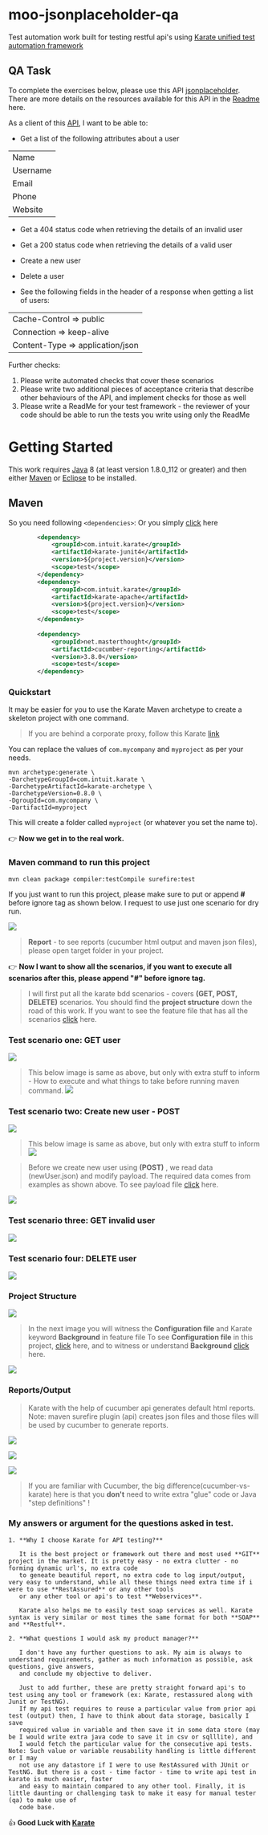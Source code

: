 # moo-jsonplaceholder-qa

Test automation work built for testing restful api's using [Karate unified test automation framework](https://github.com/intuit/karate)

## QA Task


To complete the exercises below, please use this API [jsonplaceholder](https://jsonplaceholder.typicode.com/). There are more details on the resources available for this API in the [Readme](https://github.com/typicode/jsonplaceholder) here.


As a client of this [API](https://jsonplaceholder.typicode.com/users), I want to be able to:

 - Get a list of the following attributes about a user
<table>
 <tr><td>Name</td></tr>
 <tr><td>Username</td></tr>
 <tr><td>Email</td></tr>
 <tr><td>Phone</td></tr>
 <tr><td>Website</td></tr>
 </table>
 
 - Get a 404 status code when retrieving the details of an invalid user
 
 - Get a 200 status code when retrieving the details of a valid user
 
 - Create a new user
 
 - Delete a user
 
 - See the following fields in the header of a response when getting a list of users:
<table>
 <tr><td>Cache-Control => public</td></tr>
 <tr><td>Connection => keep-alive</td></tr>
 <tr><td>Content-Type => application/json</td></tr> 
</table>


Further checks:

1. Please write automated checks that cover these scenarios
2. Please write two additional pieces of acceptance criteria that describe other behaviours of the API, and implement checks for those as well
3. Please write a ReadMe for your test framework - the reviewer of your code should be able to run the tests you write using only the ReadMe


# Getting Started
This work requires [Java](http://www.oracle.com/technetwork/java/javase/downloads/index.html) 8 (at least version 1.8.0_112 or greater) and then either [Maven](http://maven.apache.org) or [Eclipse](#eclipse-quickstart) to be installed.

## Maven

So you need following `<dependencies>`: Or you simply [click](https://github.com/meharlist/moo-jsonplaceholder-qa/blob/master/pom.xml) here

```xml
	    <dependency>
            <groupId>com.intuit.karate</groupId>
            <artifactId>karate-junit4</artifactId>
            <version>${project.version}</version>
            <scope>test</scope>
        </dependency>
        <dependency>
            <groupId>com.intuit.karate</groupId>
            <artifactId>karate-apache</artifactId>
            <version>${project.version}</version>
            <scope>test</scope>
        </dependency>         
                    
        <dependency>
            <groupId>net.masterthought</groupId>
            <artifactId>cucumber-reporting</artifactId>
            <version>3.8.0</version>
            <scope>test</scope>
        </dependency>
```


### Quickstart
It may be easier for you to use the Karate Maven archetype to create a skeleton project with one command.

> If you are behind a corporate proxy, follow this Karate [link](https://github.com/intuit/karate#quickstart)

You can replace the values of `com.mycompany` and `myproject` as per your needs.

```
mvn archetype:generate \
-DarchetypeGroupId=com.intuit.karate \
-DarchetypeArtifactId=karate-archetype \
-DarchetypeVersion=0.8.0 \
-DgroupId=com.mycompany \
-DartifactId=myproject
```

This will create a folder called `myproject` (or whatever you set the name to).


:point_right: **Now we get in to the real work.**


### Maven command to run this project
```
mvn clean package compiler:testCompile surefire:test
```

If you just want to run this project, please make sure to put or append **#** before ignore tag as shown below. I request to use just one scenario for dry run.

![](images/keeping_hash_sign_01.JPG)

> **Report** - to see reports (cucumber html output and maven json files), please open target folder in your project.


:point_right: **Now I want to show all the scenarios, if you want to execute all scenarios after this, please append "#" before **ignore** tag.**

> I will first put all the karate bdd scenarios - covers **(GET, POST, DELETE)** scenarios. You should find the **project structure** down the road of this work.
If you want to see the feature file that has all the scenarios [click](https://github.com/meharlist/moo-jsonplaceholder-qa/blob/master/src/test/java/moo/users/users.feature) here.



### Test scenario one: GET user

![](images/scenario_get_2.JPG)

> This below image is same as above, but only with extra stuff to inform - How to execute and what things to take before running maven command.
![](images/scenario_get_1.JPG)


### Test scenario two: Create new user - POST

![](images/scenario_post_01.JPG)

> This below image is same as above, but only with extra stuff to inform
![](images/scenario_post_02.jpg)

> Before we create new user using **(POST)** , we read data (newUser.json) and modify payload. The required data comes from examples as shown above.
To see payload file [click](https://github.com/meharlist/moo-jsonplaceholder-qa/blob/master/src/test/java/moo/users/newUser.json) here.

![](images/scenario_post_03.jpg)


### Test scenario three: GET invalid user

![](images/scenario_get_invalid_01.JPG)

### Test scenario four: DELETE user 

![](images/scenario_get_del_01.JPG)


### Project Structure

![](images/project_struc_01.jpg)

> In the next image you will witness the **Configuration file** and Karate keyword **Background** in feature file
To see **Configuration file** in this project, [click](https://github.com/meharlist/moo-jsonplaceholder-qa/blob/master/src/test/java/karate-config.js) here, and to witness or understand **Background** [click](https://github.com/meharlist/moo-jsonplaceholder-qa/blob/master/src/test/java/moo/users/users.feature) here.

![](images/baseUrl_config_feature_file.jpg)


### Reports/Output

> Karate with the help of cucumber api generates default html reports. Note: maven surefire plugin (api) creates json files and those files will be used by cucumber to generate reports.

![](images/output_01.jpg)

> 
![](images/report_02.JPG)

>
![](images/report_03.JPG)


> If you are familiar with Cucumber, the big difference(cucumber-vs-karate) here is that you **don't** need to write extra "glue" code or Java "step definitions" !


### My answers or argument for the questions asked in test.

```
1. **Why I choose Karate for API testing?**
   
   It is the best project or framework out there and most used **GIT** project in the market. It is pretty easy - no extra clutter - no forming dynamic url's, no extra code
   to geneate beautiful report, no extra code to log input/output, very easy to understand, while all these things need extra time if i were to use **RestAssured** or any other tools 
   or any other tool or api's to test **Webservices**.
   
   Karate also helps me to easily test soap services as well. Karate syntax is very similar or most times the same format for both **SOAP** and **Restful**.

2. **What questions I would ask my product manager?**
   
   I don't have any further questions to ask. My aim is always to understand requirements, gather as much information as possible, ask questions, give answers,
   and conclude my objective to deliver. 
   
   Just to add further, these are pretty straight forward api's to test using any tool or framework (ex: Karate, restassured along with Junit or TestNG).
   If my api test requires to reuse a particular value from prior api test (output) then, I have to think about data storage, basically I save 
   required value in variable and then save it in some data store (may be I would write extra java code to save it in csv or sqlllite), and 
   I would fetch the particular value for the consecutive api tests. Note: Such value or variable reusability handling is little different or I may
   not use any datastore if I were to use RestAssured with JUnit or TestNG. But there is a cost - time factor - time to write api test in karate is much easier, faster
   and easy to maintain compared to any other tool. Finally, it is little daunting or challenging task to make it easy for manual tester (qa) to make use of
   code base.

```


:thumbsup: **Good Luck with [Karate](https://github.com/intuit/karate#quickstart)**